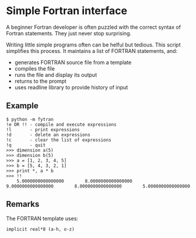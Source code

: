 Simple Fortran interface
========================

A beginner Fortran developer is often puzzled with
the correct syntax of Fortran statements.
They just never stop surprising.

Writing little simple programs often can be helful but tedious.
This script simplifies this process.
It maintains a list of FORTRAN statements, and:
* generates FORTRAN source file from a template
* compiles the file
* runs the file and display its output
* returns to the prompt
* uses readline library to provide history of input


Example
-------

    $ python -m fytran
    !e OR !! - compile and execute expressions
    !l       - print expressions
    !d       - delete an expressions
    !c       - clear the list of expressions
    !q       - quit
    >>> dimension a(5)
    >>> dimension b(5)
    >>> a = [1, 2, 3, 4, 5]
    >>> b = [5, 4, 3, 2, 1]
    >>> print *, a * b
    >>> !!
        5.0000000000000000        8.0000000000000000        9.0000000000000000        8.0000000000000000        5.0000000000000000     



Remarks
-------
The FORTRAN template uses:

    implicit real*8 (a-h, o-z)

